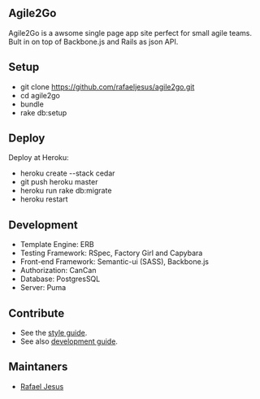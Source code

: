 Agile2Go
--------

Agile2Go is a awsome single page app site perfect for small agile teams. Bult in
on top of Backbone.js and Rails as json API.

Setup
-----

* git clone https://github.com/rafaeljesus/agile2go.git
* cd agile2go
* bundle
* rake db:setup

Deploy
------

Deploy at Heroku:

* heroku create --stack cedar
* git push heroku master
* heroku run rake db:migrate
* heroku restart

Development
-----------

* Template Engine: ERB
* Testing Framework: RSpec, Factory Girl and Capybara
* Front-end Framework: Semantic-ui (SASS), Backbone.js
* Authorization: CanCan
* Database: PostgresSQL
* Server: Puma

Contribute
----------

* See the [style guide](https://github.com/copycopter/style-guide).
* See also [development guide](https://github.com/thoughtbot/guides).

Maintaners
----------

* [Rafael Jesus](https://github.com/rafaeljesus)
